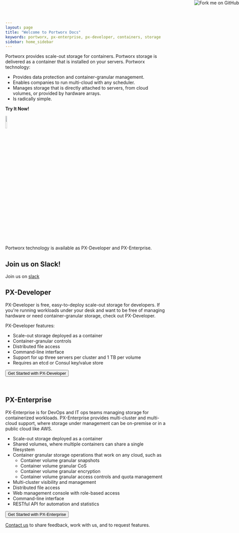 ```yaml
---
layout: page
title: "Welcome to Portworx Docs"
keywords: portworx, px-enterprise, px-developer, containers, storage
sidebar: home_sidebar
---
```


<a href="https://github.com/portworx/px-docs"><img style="position: absolute; top: 0; right: 0; border: 0;" src="https://s3.amazonaws.com/github/ribbons/forkme_right_orange_ff7600.png" alt="Fork me on GitHub"></a>

Portworx provides scale-out storage for containers. Portworx storage is delivered as a container that is installed on your servers. Portworx technology:

* Provides data protection and container-granular management.
* Enables companies to run multi-cloud with any scheduler.
* Manages storage that is directly attached to servers, from cloud volumes, or provided by hardware arrays.
* Is radically simple.

**Try It Now!**

<a href="http://docs.portworx.com/get-started-asap.html"><img style="" src="https://github.com/portworx/px-docs/blob/gh-pages/images/easy_button.png" width=10% height=10%></a>

Portworx technology is available as PX-Developer and PX-Enterprise.

## Join us on Slack!
Join us on [slack](http://slack.portworx.com)

## PX-Developer

PX-Developer is free, easy-to-deploy scale-out storage for developers. If you're running workloads under your desk and want to be free of managing hardware or need container-granular storage, check out PX-Developer.

PX-Developer features:

* Scale-out storage deployed as a container
* Container-granular controls
* Distributed file access
* Command-line interface
* Support for up three servers per cluster and 1 TB per volume
* Requires an etcd or Consul key/value store

<FORM METHOD="LINK" ACTION="get-started-px-developer.html">
<INPUT TYPE="submit" VALUE="Get Started with PX-Developer">
</FORM>
<br/>

## PX-Enterprise

PX-Enterprise is for DevOps and IT ops teams managing storage for containerized workloads. PX-Enterprise provides multi-cluster and multi-cloud support, where storage under management can be on-premise or in a public cloud like AWS.

* Scale-out storage deployed as a container
* Shared volumes, where multiple containers can share a single filesystem
* Container granular storage operations that work on any cloud, such as
  * Container volume granular snapshots
  * Container volume granular CoS
  * Container volume granular encryption
  * Container volume granular access controls and quota management
* Multi-cluster visibility and management
* Distributed file access
* Web management console with role-based access
* Command-line interface
* RESTful API for automation and statistics

<FORM METHOD="LINK" ACTION="get-started-px-enterprise.html">
<INPUT TYPE="submit" VALUE="Get Started with PX-Enterprise">
</FORM>


[Contact us](http://portworx.com/contact-us/) to share feedback, work with us, and to request features.
